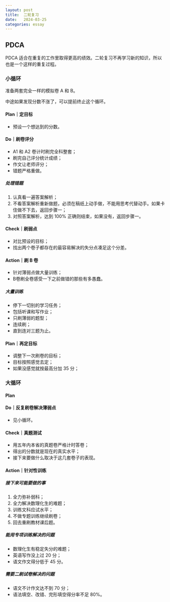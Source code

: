 ```yaml
---
layout: post
title:  二轮复习
date:   2024-03-25
categories: essay
---
```


## PDCA

PDCA 适合在重复的工作里取得更高的绩效。二轮复习不再学习新的知识，所以也是一个这样的重复过程。

### 小循环

准备两套完全一样的模拟卷 A 和 B。

中途如果发现分数不涨了，可以提前终止这个循环。

#### Plan｜定目标

*   预设一个想达到的分数。

#### Do｜刷卷评分

*   A1 和 A2 卷计时刷完全科整套；
*   刷完自己评分统计成绩；
*   作文让老师评分；
*   错题严格重做。

##### 处理错题

1.  认真看一遍答案解析；
2.  不看答案解析重新做题，必须在稿纸上动手做，不能用思考代替动手。如果卡住做不下去，返回步骤一；
3.  对照答案解析，达到 100% 正确则结束，如果没有，返回步骤一。

#### Check｜刷弱点

*   对比预设的目标；
*   找出两个卷子都存在的最容易解决的失分点凑足这个分差。

#### Action｜刷 B 卷

*   针对薄弱点做大量训练；
*   B卷刷全卷感受一下之前做错的那些有多愚蠢。

##### 大量训练

*   停下一切别的学习任务；
*   包括听课和写作业；
*   只刷薄弱的题型；
*   连续刷；
*   直到连对三题为止。

#### Plan｜再定目标

*   调整下一次刷卷的目标；
*   目标按照感觉去定；
*   如果没感觉就按最高分加 35 分；

### 大循环

#### Plan

#### Do｜反复刷卷解决薄弱点

*   见小循环。

#### Check｜真题测试

*   用五年内本省的真题卷严格计时答卷；
*   得出的分数就是现在的真实水平；
*   接下来要做什么取决于这几套卷子的表现。

#### Action｜针对性训练

##### 接下来可能要做的事

1.  全力弥补弱科；
2.  全力解决数理化生的难题；
3.  训练文科应试水平；
4.  不做专题训练继续刷卷；
5.  回去重刷教材课后题。

##### 能用专项训练解决的问题

*   数理化生有稳定失分的难题；
*   英语写作没上过 20 分；
*   语文作文得分低于 45 分。

##### 需要二刷试卷解决的问题

*   语文不计作文达不到 70 分；
*   语法填空、改错、完形填空得分率不足 80%。
